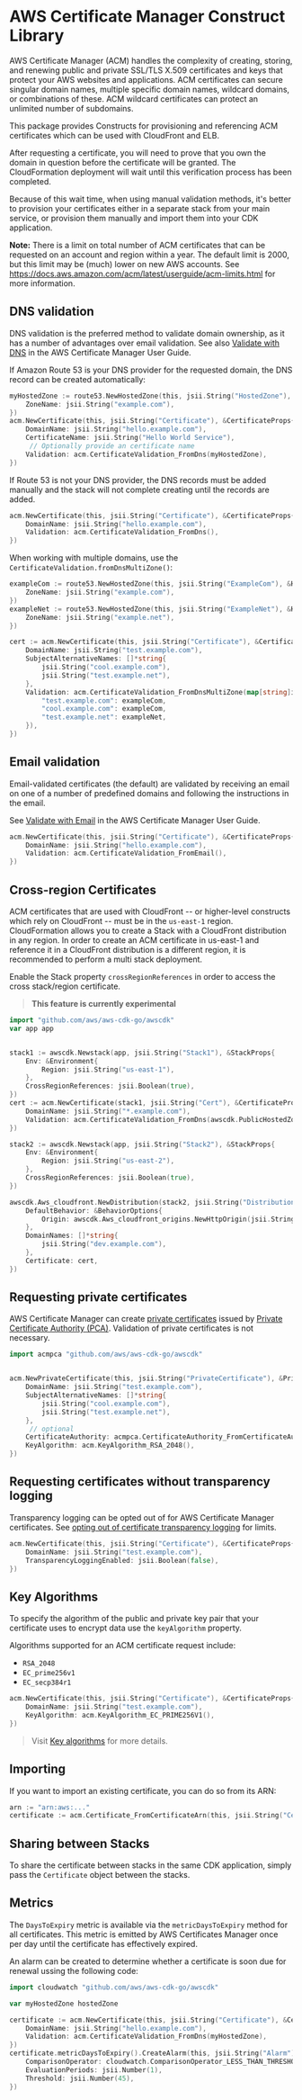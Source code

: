 # AWS Certificate Manager Construct Library

AWS Certificate Manager (ACM) handles the complexity of creating, storing, and renewing public and private SSL/TLS X.509 certificates and keys that
protect your AWS websites and applications. ACM certificates can secure singular domain names, multiple specific domain names, wildcard domains, or
combinations of these. ACM wildcard certificates can protect an unlimited number of subdomains.

This package provides Constructs for provisioning and referencing ACM certificates which can be used with CloudFront and ELB.

After requesting a certificate, you will need to prove that you own the
domain in question before the certificate will be granted. The CloudFormation
deployment will wait until this verification process has been completed.

Because of this wait time, when using manual validation methods, it's better
to provision your certificates either in a separate stack from your main
service, or provision them manually and import them into your CDK application.

**Note:** There is a limit on total number of ACM certificates that can be requested on an account and region within a year.
The default limit is 2000, but this limit may be (much) lower on new AWS accounts.
See https://docs.aws.amazon.com/acm/latest/userguide/acm-limits.html for more information.

## DNS validation

DNS validation is the preferred method to validate domain ownership, as it has a number of advantages over email validation.
See also [Validate with DNS](https://docs.aws.amazon.com/acm/latest/userguide/gs-acm-validate-dns.html)
in the AWS Certificate Manager User Guide.

If Amazon Route 53 is your DNS provider for the requested domain, the DNS record can be
created automatically:

```go
myHostedZone := route53.NewHostedZone(this, jsii.String("HostedZone"), &HostedZoneProps{
	ZoneName: jsii.String("example.com"),
})
acm.NewCertificate(this, jsii.String("Certificate"), &CertificateProps{
	DomainName: jsii.String("hello.example.com"),
	CertificateName: jsii.String("Hello World Service"),
	 // Optionally provide an certificate name
	Validation: acm.CertificateValidation_FromDns(myHostedZone),
})
```

If Route 53 is not your DNS provider, the DNS records must be added manually and the stack will not complete
creating until the records are added.

```go
acm.NewCertificate(this, jsii.String("Certificate"), &CertificateProps{
	DomainName: jsii.String("hello.example.com"),
	Validation: acm.CertificateValidation_FromDns(),
})
```

When working with multiple domains, use the `CertificateValidation.fromDnsMultiZone()`:

```go
exampleCom := route53.NewHostedZone(this, jsii.String("ExampleCom"), &HostedZoneProps{
	ZoneName: jsii.String("example.com"),
})
exampleNet := route53.NewHostedZone(this, jsii.String("ExampleNet"), &HostedZoneProps{
	ZoneName: jsii.String("example.net"),
})

cert := acm.NewCertificate(this, jsii.String("Certificate"), &CertificateProps{
	DomainName: jsii.String("test.example.com"),
	SubjectAlternativeNames: []*string{
		jsii.String("cool.example.com"),
		jsii.String("test.example.net"),
	},
	Validation: acm.CertificateValidation_FromDnsMultiZone(map[string]iHostedZone{
		"test.example.com": exampleCom,
		"cool.example.com": exampleCom,
		"test.example.net": exampleNet,
	}),
})
```

## Email validation

Email-validated certificates (the default) are validated by receiving an
email on one of a number of predefined domains and following the instructions
in the email.

See [Validate with Email](https://docs.aws.amazon.com/acm/latest/userguide/gs-acm-validate-email.html)
in the AWS Certificate Manager User Guide.

```go
acm.NewCertificate(this, jsii.String("Certificate"), &CertificateProps{
	DomainName: jsii.String("hello.example.com"),
	Validation: acm.CertificateValidation_FromEmail(),
})
```

## Cross-region Certificates

ACM certificates that are used with CloudFront -- or higher-level constructs which rely on CloudFront -- must be in the `us-east-1` region.
CloudFormation allows you to create a Stack with a CloudFront distribution in any region. In order
to create an ACM certificate in us-east-1 and reference it in a CloudFront distribution is a
different region, it is recommended to perform a multi stack deployment.

Enable the Stack property `crossRegionReferences`
in order to access the cross stack/region certificate.

> **This feature is currently experimental**

```go
import "github.com/aws/aws-cdk-go/awscdk"
var app app


stack1 := awscdk.Newstack(app, jsii.String("Stack1"), &StackProps{
	Env: &Environment{
		Region: jsii.String("us-east-1"),
	},
	CrossRegionReferences: jsii.Boolean(true),
})
cert := acm.NewCertificate(stack1, jsii.String("Cert"), &CertificateProps{
	DomainName: jsii.String("*.example.com"),
	Validation: acm.CertificateValidation_FromDns(awscdk.PublicHostedZone_FromHostedZoneId(stack1, jsii.String("Zone"), jsii.String("ZONE_ID"))),
})

stack2 := awscdk.Newstack(app, jsii.String("Stack2"), &StackProps{
	Env: &Environment{
		Region: jsii.String("us-east-2"),
	},
	CrossRegionReferences: jsii.Boolean(true),
})

awscdk.Aws_cloudfront.NewDistribution(stack2, jsii.String("Distribution"), &DistributionProps{
	DefaultBehavior: &BehaviorOptions{
		Origin: awscdk.Aws_cloudfront_origins.NewHttpOrigin(jsii.String("example.com")),
	},
	DomainNames: []*string{
		jsii.String("dev.example.com"),
	},
	Certificate: cert,
})
```

## Requesting private certificates

AWS Certificate Manager can create [private certificates](https://docs.aws.amazon.com/acm/latest/userguide/gs-acm-request-private.html) issued by [Private Certificate Authority (PCA)](https://docs.aws.amazon.com/acm-pca/latest/userguide/PcaWelcome.html). Validation of private certificates is not necessary.

```go
import acmpca "github.com/aws/aws-cdk-go/awscdk"


acm.NewPrivateCertificate(this, jsii.String("PrivateCertificate"), &PrivateCertificateProps{
	DomainName: jsii.String("test.example.com"),
	SubjectAlternativeNames: []*string{
		jsii.String("cool.example.com"),
		jsii.String("test.example.net"),
	},
	 // optional
	CertificateAuthority: acmpca.CertificateAuthority_FromCertificateAuthorityArn(this, jsii.String("CA"), jsii.String("arn:aws:acm-pca:us-east-1:123456789012:certificate-authority/023077d8-2bfa-4eb0-8f22-05c96deade77")),
	KeyAlgorithm: acm.KeyAlgorithm_RSA_2048(),
})
```

## Requesting certificates without transparency logging

Transparency logging can be opted out of for AWS Certificate Manager certificates. See [opting out of certificate transparency logging](https://docs.aws.amazon.com/acm/latest/userguide/acm-bestpractices.html#best-practices-transparency) for limits.

```go
acm.NewCertificate(this, jsii.String("Certificate"), &CertificateProps{
	DomainName: jsii.String("test.example.com"),
	TransparencyLoggingEnabled: jsii.Boolean(false),
})
```

## Key Algorithms

To specify the algorithm of the public and private key pair that your certificate uses to encrypt data use the `keyAlgorithm` property.

Algorithms supported for an ACM certificate request include:

* `RSA_2048`
* `EC_prime256v1`
* `EC_secp384r1`

```go
acm.NewCertificate(this, jsii.String("Certificate"), &CertificateProps{
	DomainName: jsii.String("test.example.com"),
	KeyAlgorithm: acm.KeyAlgorithm_EC_PRIME256V1(),
})
```

> Visit [Key algorithms](https://docs.aws.amazon.com/acm/latest/userguide/acm-certificate.html#algorithms.title) for more details.

## Importing

If you want to import an existing certificate, you can do so from its ARN:

```go
arn := "arn:aws:..."
certificate := acm.Certificate_FromCertificateArn(this, jsii.String("Certificate"), arn)
```

## Sharing between Stacks

To share the certificate between stacks in the same CDK application, simply
pass the `Certificate` object between the stacks.

## Metrics

The `DaysToExpiry` metric is available via the `metricDaysToExpiry` method for
all certificates. This metric is emitted by AWS Certificates Manager once per
day until the certificate has effectively expired.

An alarm can be created to determine whether a certificate is soon due for
renewal ussing the following code:

```go
import cloudwatch "github.com/aws/aws-cdk-go/awscdk"

var myHostedZone hostedZone

certificate := acm.NewCertificate(this, jsii.String("Certificate"), &CertificateProps{
	DomainName: jsii.String("hello.example.com"),
	Validation: acm.CertificateValidation_FromDns(myHostedZone),
})
certificate.metricDaysToExpiry().CreateAlarm(this, jsii.String("Alarm"), &CreateAlarmOptions{
	ComparisonOperator: cloudwatch.ComparisonOperator_LESS_THAN_THRESHOLD,
	EvaluationPeriods: jsii.Number(1),
	Threshold: jsii.Number(45),
})
```
